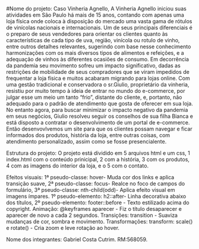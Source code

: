 #Nome do projeto: Caso Vinheria Agnello, A Vinheria Agnello iniciou suas atividades em São Paulo há mais de 15 anos, contando com apenas uma loja física onde coloca à disposição do mercado uma vasta gama de rótulos de vinícolas nacionais e internacionais. Um de seus principais diferenciais é o preparo de seus vendedores para orientar os clientes quanto às características de cada tipo de uva, região, vinícola ou rotulo de vinho, entre outros detalhes relevantes, sugerindo com base nesse conhecimento harmonizações com os mais diversos tipos de alimentos e refeições, e a adequação de vinhos às diferentes ocasiões de consumo. Em decorrência da pandemia seu movimento sofreu um impacto significativo, dadas as restrições de mobilidade de seus compradores que se viram impedidos de frequentar a loja física e muitos acabaram migrando para lojas online. Com uma gestão tradicional e conservadora o sr.Giulio, proprietário da vinheria, resistiu por muito tempo à ideia de entrar no mundo do e-commerce, por julgar esse um meio um tanto “frio”, distante do cliente, e, portanto, não adequado para o padrão de atendimento que gosta de oferecer em sua loja. No entanto agora, para buscar minimizar o impacto negativo da pandemia em seus negócios, Giulio resolveu seguir os conselhos de sua filha Bianca e está disposto a contratar o desenvolvimento de um portal de e-commerce. Então desenvovlvemos um site para que os clientes possam navegar e ficar informados dos produtos, história da loja, entre outras coisas, com atendimento personalizado, assim como se fosse presencialente.

Estrutura do projeto: O projeto está dividido em 5 arquivos html e um css, 1 index.html com o conteúdo prinicipal, 2 com a história, 3 com os produtos, 4 com as imagens do interior da loja, e o 5 com o contato.

Efeitos visuais: 1ª pseudo-classe: hover- Muda cor dos links e aplica transição suave, 2ª pseudo-classe: focus- Realce no foco de campos do formulário, 3ª pseudo-classe: nth-child(odd)- Aplica efeito visual em imagens ímpares. 1º pseudo-elemento: h2::after- Linha decorativa abaixo dos títulos, 2º pseudo-elemento: footer::before - Texto estilizado acima do copyright. Animação: @keyframes aparecer - Fiz o título desaparecer e aparecer de novo a cada 2 segundos. Transições: transition - Suaviza mudanças de cor, sombra e movimento. Transformações: transform: scale() e rotate() - Cria zoom e leve rotação ao hover.

Nome dos integrantes: Gabriel Costa Cutrim. RM:568059.
